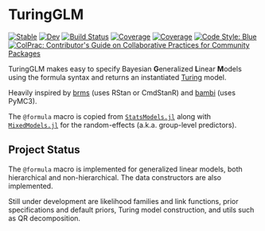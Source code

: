 # TuringGLM

[![Stable](https://img.shields.io/badge/docs-stable-blue.svg)](https://TuringLang.github.io/TuringGLM.jl/stable)
[![Dev](https://img.shields.io/badge/docs-dev-blue.svg)](https://TuringLang.github.io/TuringGLM.jl/dev)
[![Build Status](https://github.com/TuringLang/TuringGLM.jl/actions/workflows/CI.yml/badge.svg?branch=main)](https://github.com/TuringLang/TuringGLM.jl/actions/workflows/CI.yml?query=branch%3Amain)
[![Coverage](https://codecov.io/gh/TuringLang/TuringGLM.jl/branch/main/graph/badge.svg)](https://codecov.io/gh/TuringLang/TuringGLM.jl)
[![Coverage](https://coveralls.io/repos/github/TuringLang/TuringGLM.jl/badge.svg?branch=main)](https://coveralls.io/github/TuringLang/TuringGLM.jl?branch=main)
[![Code Style: Blue](https://img.shields.io/badge/code%20style-blue-4495d1.svg)](https://github.com/invenia/BlueStyle)
[![ColPrac: Contributor's Guide on Collaborative Practices for Community Packages](https://img.shields.io/badge/ColPrac-Contributor's%20Guide-blueviolet)](https://github.com/SciML/ColPrac)

TuringGLM makes easy to specify Bayesian **G**eneralized **L**inear **M**odels using the formula syntax and returns an instantiated [Turing](https://github.com/TuringLang/Turing.jl) model.

Heavily inspired by [brms](https://github.com/paul-buerkner/brms/) (uses RStan or CmdStanR) and [bambi](https://github.com/bambinos/bambi) (uses PyMC3).

The `@formula` macro is copied from [`StatsModels.jl`](https://github.com/JuliaStats/StatsModels.jl) along with [`MixedModels.jl`](https://github.com/JuliaStats/MixedModels.jl) for the random-effects (a.k.a. group-level predictors).

## Project Status

The `@formula` macro is implemented for generalized linear models, both hierarchical and non-hierarchical.
The data constructors are also implemented.

Still under development are likelihood families and link functions, prior specifications and default priors, Turing model construction, and utils such as QR decomposition.
